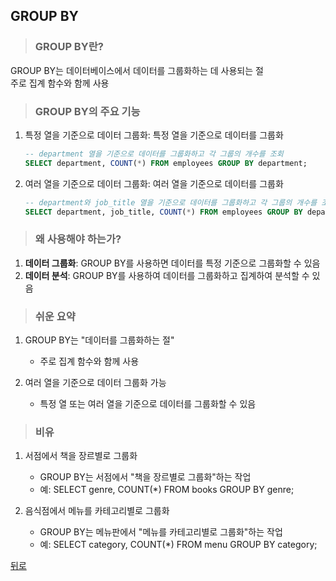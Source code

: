 ## GROUP BY
> ### GROUP BY란?
GROUP BY는 데이터베이스에서 데이터를 그룹화하는 데 사용되는 절</br>
주로 집계 함수와 함께 사용

> ### GROUP BY의 주요 기능
1. 특정 열을 기준으로 데이터 그룹화: 특정 열을 기준으로 데이터를 그룹화
    ```sql
    -- department 열을 기준으로 데이터를 그룹화하고 각 그룹의 개수를 조회
    SELECT department, COUNT(*) FROM employees GROUP BY department;
    ```

2. 여러 열을 기준으로 데이터 그룹화: 여러 열을 기준으로 데이터를 그룹화
    ```sql
    -- department와 job_title 열을 기준으로 데이터를 그룹화하고 각 그룹의 개수를 조회
    SELECT department, job_title, COUNT(*) FROM employees GROUP BY department, job_title;
    ```

> ### 왜 사용해야 하는가?
1. **데이터 그룹화**: GROUP BY를 사용하면 데이터를 특정 기준으로 그룹화할 수 있음
2. **데이터 분석**: GROUP BY를 사용하여 데이터를 그룹화하고 집계하여 분석할 수 있음

> ### 쉬운 요약
1. GROUP BY는 "데이터를 그룹화하는 절"
    - 주로 집계 함수와 함께 사용

2. 여러 열을 기준으로 데이터 그룹화 가능
    - 특정 열 또는 여러 열을 기준으로 데이터를 그룹화할 수 있음

> ### 비유
1. 서점에서 책을 장르별로 그룹화
    - GROUP BY는 서점에서 "책을 장르별로 그룹화"하는 작업
    - 예: SELECT genre, COUNT(*) FROM books GROUP BY genre;

2. 음식점에서 메뉴를 카테고리별로 그룹화
    - GROUP BY는 메뉴판에서 "메뉴를 카테고리별로 그룹화"하는 작업
    - 예: SELECT category, COUNT(*) FROM menu GROUP BY category;

[뒤로](mysql.md)
